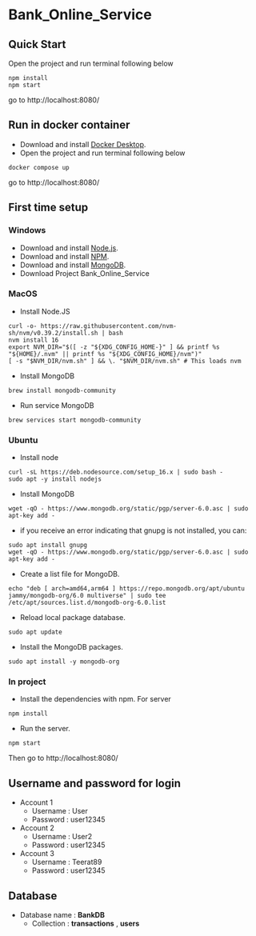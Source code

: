 # Bank_Online_Service

## Quick Start

Open the project and run terminal following below
```
npm install
npm start
```
go to 
http://localhost:8080/

## Run in docker container
* Download and install [Docker Desktop](https://www.docker.com/products/docker-desktop/).
* Open the project and run terminal following below

```
docker compose up
```
go to 
http://localhost:8080/

## First time setup 
### Windows
* Download and install [Node.js](https://nodejs.org/en/).
* Download and install [NPM](https://docs.npmjs.com/downloading-and-installing-node-js-and-npm).
* Download and install [MongoDB](https://www.mongodb.com/try/download/community).
* Download Project Bank_Online_Service
### MacOS
* Install Node.JS
```
curl -o- https://raw.githubusercontent.com/nvm-sh/nvm/v0.39.2/install.sh | bash
nvm install 16
export NVM_DIR="$([ -z "${XDG_CONFIG_HOME-}" ] && printf %s "${HOME}/.nvm" || printf %s "${XDG_CONFIG_HOME}/nvm")"
[ -s "$NVM_DIR/nvm.sh" ] && \. "$NVM_DIR/nvm.sh" # This loads nvm
```
* Install MongoDB
```
brew install mongodb-community
```
* Run service MongoDB
```
brew services start mongodb-community
```
### Ubuntu
* Install node 
```
curl -sL https://deb.nodesource.com/setup_16.x | sudo bash -
sudo apt -y install nodejs
```

* Install MongoDB
```
wget -qO - https://www.mongodb.org/static/pgp/server-6.0.asc | sudo apt-key add -
```
 * if you receive an error indicating that gnupg is not installed, you can:
```
sudo apt install gnupg
wget -qO - https://www.mongodb.org/static/pgp/server-6.0.asc | sudo apt-key add -
```
 * Create a list file for MongoDB.
```
echo "deb [ arch=amd64,arm64 ] https://repo.mongodb.org/apt/ubuntu jammy/mongodb-org/6.0 multiverse" | sudo tee /etc/apt/sources.list.d/mongodb-org-6.0.list
```
 * Reload local package database.
```
sudo apt update
```
 * Install the MongoDB packages.
```
sudo apt install -y mongodb-org
```
### In project
* Install the dependencies with npm. For server
```
npm install
```
* Run the server.
```
npm start
```
Then go to
http://localhost:8080/
## Username and password for login
* Account 1
  * Username : User
  * Password : user12345
* Account 2
  * Username : User2
  * Password : user12345
* Account 3
  * Username : Teerat89
  * Password : user12345
## Database
* Database name : **BankDB**
  * Collection :  **transactions** , **users**
